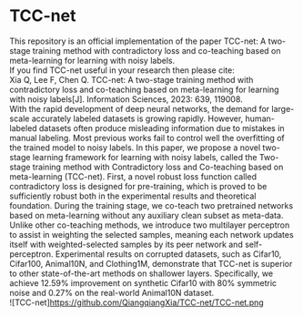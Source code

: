 # TCC-net
This repository is an official implementation of the paper TCC-net: A two-stage training method with contradictory loss and co-teaching based on meta-learning for learning with noisy labels.  
If you find TCC-net useful in your research then please cite:  
Xia Q, Lee F, Chen Q. TCC-net: A two-stage training method with contradictory loss and co-teaching based on meta-learning for learning with noisy labels[J]. Information Sciences, 2023: 639, 119008.  
With the rapid development of deep neural networks, the demand for large-scale accurately labeled datasets is growing rapidly. However, human-labeled datasets often produce misleading information due to mistakes in manual labeling. Most previous works fail to control well the overfitting of the trained model to noisy labels. In this paper, we propose a novel two-stage learning framework for learning with noisy labels, called the Two-stage training method with Contradictory loss and Co-teaching based on meta-learning (TCC-net). First, a novel robust loss function called contradictory loss is designed for pre-training, which is proved to be sufficiently robust both in the experimental results and theoretical foundation. During the training stage, we co-teach two pretrained networks based on meta-learning without any auxiliary clean subset as meta-data. Unlike other co-teaching methods, we introduce two multilayer perceptron to assist in weighting the selected samples, meaning each network updates itself with weighted-selected samples by its peer network and self-perceptron. Experimental results on corrupted datasets, such as Cifar10, Cifar100, Animal10N, and Clothing1M, demonstrate that TCC-net is superior to other state-of-the-art methods on shallower layers. Specifically, we achieve 12.59% improvement on synthetic Cifar10 with 80% symmetric noise and 0.27% on the real-world Animal10N dataset.   
![TCC-net]https://github.com/QiangqiangXia/TCC-net/TCC-net.png
